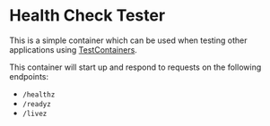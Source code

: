 # Health Check Tester

This is a simple container which can be used when testing other applications using [TestContainers](https://testcontainers.com).

This container will start up and respond to requests on the following endpoints:
- `/healthz`
- `/readyz`
- `/livez`

